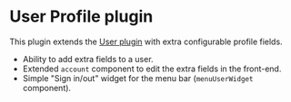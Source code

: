 # User Profile plugin

This plugin extends the [User plugin](http://octobercms.com/plugin/rainlab-user) with extra configurable profile fields.

* Ability to add extra fields to a user.
* Extended `account` component to edit the extra fields in the front-end.
* Simple "Sign in/out" widget for the menu bar (`menuUserWidget` component).
